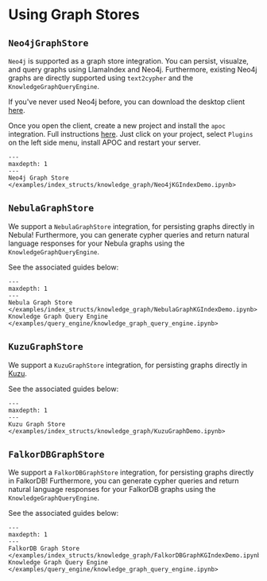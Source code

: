 # Using Graph Stores

## `Neo4jGraphStore`

`Neo4j` is supported as a graph store integration. You can persist, visualze, and query graphs using LlamaIndex and Neo4j. Furthermore, existing Neo4j graphs are directly supported using `text2cypher` and the `KnowledgeGraphQueryEngine`.

If you've never used Neo4j before, you can download the desktop client [here](https://neo4j.com/download/).

Once you open the client, create a new project and install the `apoc` integration. Full instructions [here](https://neo4j.com/labs/apoc/4.1/installation/). Just click on your project, select `Plugins` on the left side menu, install APOC and restart your server.

```{toctree}
---
maxdepth: 1
---
Neo4j Graph Store </examples/index_structs/knowledge_graph/Neo4jKGIndexDemo.ipynb>
```

## `NebulaGraphStore`

We support a `NebulaGraphStore` integration, for persisting graphs directly in Nebula! Furthermore, you can generate cypher queries and return natural language responses for your Nebula graphs using the `KnowledgeGraphQueryEngine`.

See the associated guides below:

```{toctree}
---
maxdepth: 1
---
Nebula Graph Store </examples/index_structs/knowledge_graph/NebulaGraphKGIndexDemo.ipynb>
Knowledge Graph Query Engine </examples/query_engine/knowledge_graph_query_engine.ipynb>
```

## `KuzuGraphStore`

We support a `KuzuGraphStore` integration, for persisting graphs directly in [Kuzu](https://kuzudb.com).

See the associated guides below:

```{toctree}
---
maxdepth: 1
---
Kuzu Graph Store </examples/index_structs/knowledge_graph/KuzuGraphDemo.ipynb>
```

## `FalkorDBGraphStore`

We support a `FalkorDBGraphStore` integration, for persisting graphs directly in FalkorDB! Furthermore, you can generate cypher queries and return natural language responses for your FalkorDB graphs using the `KnowledgeGraphQueryEngine`.

See the associated guides below:

```{toctree}
---
maxdepth: 1
---
FalkorDB Graph Store </examples/index_structs/knowledge_graph/FalkorDBGraphKGIndexDemo.ipynb>
Knowledge Graph Query Engine </examples/query_engine/knowledge_graph_query_engine.ipynb>
```
